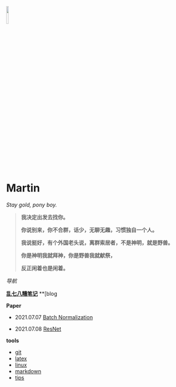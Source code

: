 <head><style type="text/css">h1:first-child {display:none;}</style></head>

<img src="https://cdn.jsdelivr.net/gh/lblbk/picgo/work/20201224164001.png" width="11%" height="11%" >

# **Martin**

*Stay gold, pony boy.*

> **我决定出发去找你。**
>
> **你说别来，你不合群，话少，无聊无趣，习惯独自一个人。**
>
> **我说挺好，有个外国老头说，离群索居者，不是神明，就是野兽。**
>
> **你是神明我就拜神，你是野兽我就献祭，**
>
> **反正闲着也是闲着。**

*导航*

**[乱七八糟笔记](https://lblbk.github.io/lblbk)**			**[blog

**Paper**

- 2021.07.07 [Batch Normalization](/blog/paper/batchnormalization)

- 2021.07.08 [ResNet](/blog/paper/resnet)

**tools**

- [git](/blog/tools/git)
- [latex](/blog/tools/latex)
- [linux](/blog/tools/Linux)
- [markdown](/blog/tools/md)
- [tips](/blog/tools/tips)


